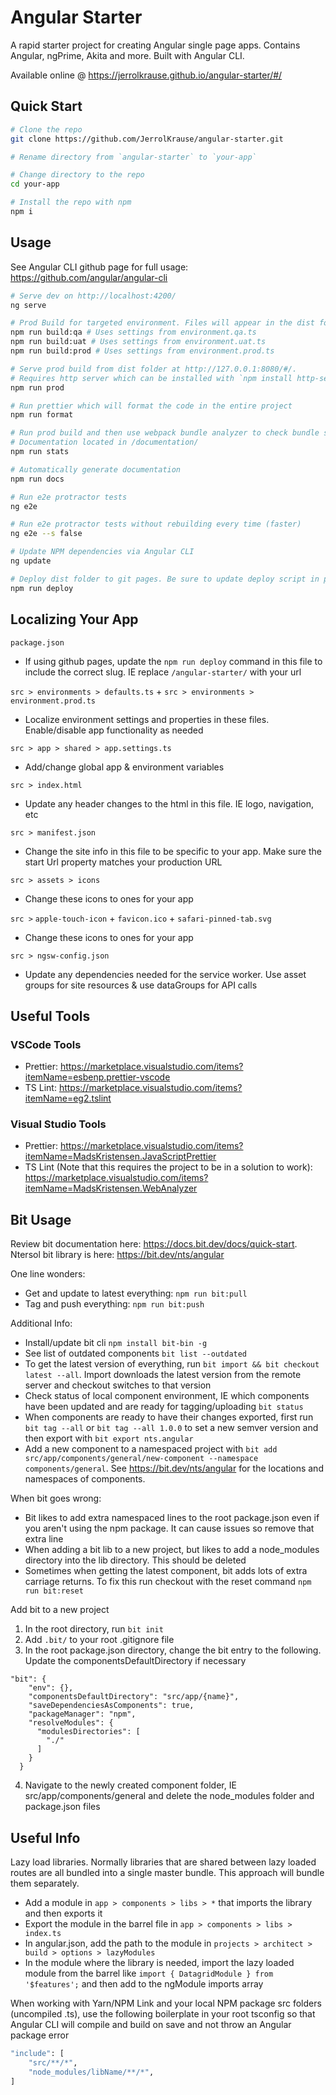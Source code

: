 # Angular Starter

A rapid starter project for creating Angular single page apps. Contains Angular, ngPrime, Akita and more. Built with Angular CLI.

Available online @ https://jerrolkrause.github.io/angular-starter/#/

## Quick Start

```bash
# Clone the repo
git clone https://github.com/JerrolKrause/angular-starter.git

# Rename directory from `angular-starter` to `your-app`

# Change directory to the repo
cd your-app

# Install the repo with npm
npm i
```

## Usage

See Angular CLI github page for full usage: https://github.com/angular/angular-cli

```bash
# Serve dev on http://localhost:4200/
ng serve

# Prod Build for targeted environment. Files will appear in the dist folder
npm run build:qa # Uses settings from environment.qa.ts
npm run build:uat # Uses settings from environment.uat.ts
npm run build:prod # Uses settings from environment.prod.ts

# Serve prod build from dist folder at http://127.0.0.1:8080/#/.
# Requires http server which can be installed with `npm install http-server -g`
npm run prod

# Run prettier which will format the code in the entire project
npm run format

# Run prod build and then use webpack bundle analyzer to check bundle sizes and composition
# Documentation located in /documentation/
npm run stats

# Automatically generate documentation
npm run docs

# Run e2e protractor tests
ng e2e

# Run e2e protractor tests without rebuilding every time (faster)
ng e2e --s false

# Update NPM dependencies via Angular CLI
ng update

# Deploy dist folder to git pages. Be sure to update deploy script in package.json
npm run deploy
```

## Localizing Your App

`package.json`

- If using github pages, update the `npm run deploy` command in this file to include the correct slug. IE replace `/angular-starter/` with your url

`src > environments > defaults.ts` +
`src > environments > environment.prod.ts`

- Localize environment settings and properties in these files. Enable/disable app functionality as needed

`src > app > shared > app.settings.ts`

- Add/change global app & environment variables

`src > index.html`

- Update any header changes to the html in this file. IE logo, navigation, etc

`src > manifest.json`

- Change the site info in this file to be specific to your app. Make sure the start Url property matches your production URL

`src > assets > icons`

- Change these icons to ones for your app

`src >` `apple-touch-icon` + `favicon.ico` + `safari-pinned-tab.svg`

- Change these icons to ones for your app

`src > ngsw-config.json`

- Update any dependencies needed for the service worker. Use asset groups for site resources & use dataGroups for API calls

## Useful Tools

### VSCode Tools

- Prettier: https://marketplace.visualstudio.com/items?itemName=esbenp.prettier-vscode
- TS Lint: https://marketplace.visualstudio.com/items?itemName=eg2.tslint

### Visual Studio Tools

- Prettier: https://marketplace.visualstudio.com/items?itemName=MadsKristensen.JavaScriptPrettier
- TS Lint (Note that this requires the project to be in a solution to work): https://marketplace.visualstudio.com/items?itemName=MadsKristensen.WebAnalyzer

## Bit Usage
Review bit documentation here: https://docs.bit.dev/docs/quick-start. Ntersol bit library is here: https://bit.dev/nts/angular

One line wonders:
- Get and update to latest everything: `npm run bit:pull`
- Tag and push everything: `npm run bit:push`

Additional Info:
- Install/update bit cli `npm install bit-bin -g`
- See list of outdated components `bit list --outdated`
- To get the latest version of everything, run `bit import && bit checkout latest --all`. Import downloads the latest version from the remote server and checkout switches to that version
- Check status of local component environment, IE which components have been updated and are ready for tagging/uploading `bit status`
- When components are ready to have their changes exported, first run `bit tag --all` or `bit tag --all 1.0.0` to set a new semver version and then export with `bit export nts.angular`
- Add a new component to a namespaced project with `bit add src/app/components/general/new-component --namespace components/general`. See https://bit.dev/nts/angular for the locations and namespaces of components.


When bit goes wrong:
- Bit likes to add extra namespaced lines to the root package.json even if you aren't using the npm package. It can cause issues so remove that extra line
- When adding a bit lib to a new project, but likes to add a node_modules directory into the lib directory. This should be deleted
- Sometimes when getting the latest component, bit adds lots of extra carriage returns. To fix this run checkout with the reset command `npm run bit:reset`

Add bit to a new project
1. In the root directory, run `bit init`
2. Add `.bit/` to your root .gitignore file
3. In the root package.json directory, change the bit entry to the following. Update the componentsDefaultDirectory if necessary
```
"bit": {
    "env": {},
    "componentsDefaultDirectory": "src/app/{name}",
    "saveDependenciesAsComponents": true,
    "packageManager": "npm",
    "resolveModules": {
      "modulesDirectories": [
        "./"
      ]
    }
  }
```
4. Navigate to the newly created component folder, IE src/app/components/general and delete the node_modules folder and package.json files

## Useful Info

Lazy load libraries. Normally libraries that are shared between lazy loaded routes are all bundled into a single master bundle. This approach will bundle them separately.

- Add a module in `app > components > libs > *` that imports the library and then exports it
- Export the module in the barrel file in `app > components > libs > index.ts`
- In angular.json, add the path to the module in `projects > architect > build > options > lazyModules`
- In the module where the library is needed, import the lazy loaded module from the barrel like `import { DatagridModule } from '$features';` and then add to the ngModule imports array

When working with Yarn/NPM Link and your local NPM package src folders (uncompiled .ts), use the following boilerplate in your root tsconfig so that Angular CLI will compile and build on save and not throw an Angular package error

```bash
"include": [
	"src/**/*",
	"node_modules/libName/**/*",
]
```
